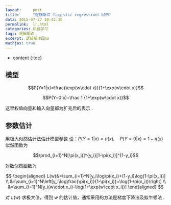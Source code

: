 ```yaml
---
layout:     post
title:      "逻辑斯谛（logistic regression）回归"
data: 2015-07-27 10:42:10
permalink:  lr.html
categories: 机器学习
tags: 逻辑斯谛
excerpt: 逻辑斯谛回归
mathjax: true
---
```


* content
{:toc}


## 模型

$$P(Y=1|x)=\frac{\exp(w\cdot x)}{1+\exp(w\cdot x)}$$

$$P(Y=0|x)=\frac 1 {1+\exp(w\cdot x)}$$

这里权值向量和输入向量都为扩充后的表示 .
## 参数估计
用极大似然估计法估计模型参数
设：$P(Y=1|x)=\pi(x),\quad P(Y=0|x)=1-\pi(x)$
似然函数为

$$\prod_{i=1}^N[\pi(x_i)]^{y_i}[1-\pi(x_i)]^{1-y_i}$$

对数似然函数为

$$
\begin{aligned}
L(w)&=\sum_{i=1}^N[y_i\log\pi(x_i)+(1-y_i)\log(1-\pi(x_i))] \\
&=\sum_{i=1}^N\left[y_i\log\frac{\pi(x_i)}{1-\pi(x_i)}+\log(1-\pi(x_i))\right] \\
&=\sum_{i=1}^N[y_i(w\cdot x_i)-\log(1+\exp(w\cdot x_i))]
\end{aligned}
$$

对 $L(w)$ 求极大值，得到 $w$ 的估计值，通常采用的方法是梯度下降法及拟牛顿法 .
